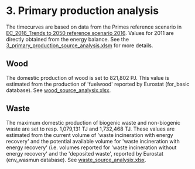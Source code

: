 # 3. Primary production analysis

The timecurves are based on data from the Primes reference scenario in [EC_2016_Trends to 2050 reference scenario 2016](https://refman.energytransitionmodel.com/publications/2096). Values for 2011 are directly obtained from the energy balance. See the [3_primary_production_source_analysis.xlsm](3_primary_production_source_analysis.xlsm) for more details.


## Wood

The domestic production of wood is set to 821,802 PJ. This value is estimated from the production of 'fuelwood' reported by Eurostat (for_basic database). See [wood_source_analysix.xlsx](../../eu/2012/3_primary_production/wood_source_analysis.xlsx).


## Waste

The maximum domestic production of biogenic waste and non-biogenic waste are set to resp. 1,079,131 TJ and 1,732,468 TJ. These values are estimated from the current volume of 'waste incineration with energy recovery' and the potential available volume for 'waste incineration with energy recovery' (i.e. volumes reported for 'waste incineration without energy recovery' and the 'deposited waste', reported by Eurostat (env_wasmun database). See [waste_source_analysix.xlsx](../../eu/2012/3_primary_production/waste_source_analysis.xlsx).